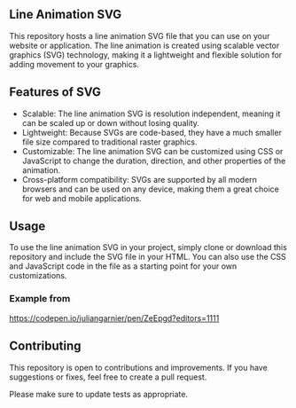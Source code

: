 ## Line Animation SVG
This repository hosts a line animation SVG file that you can use on your website or application. The line animation is created using scalable vector graphics (SVG) technology, making it a lightweight and flexible solution for adding movement to your graphics.

## Features of SVG
- Scalable: The line animation SVG is resolution independent, meaning it can be scaled up or down without losing quality.
- Lightweight: Because SVGs are code-based, they have a much smaller file size compared to traditional raster graphics.
- Customizable: The line animation SVG can be customized using CSS or JavaScript to change the duration, direction, and other properties of the animation.
- Cross-platform compatibility: SVGs are supported by all modern browsers and can be used on any device, making them a great choice for web and mobile applications.

## Usage
To use the line animation SVG in your project, simply clone or download this repository and include the SVG file in your HTML. You can also use the CSS and JavaScript code in the file as a starting point for your own customizations.

### Example from 
https://codepen.io/juliangarnier/pen/ZeEpgd?editors=1111

## Contributing

This repository is open to contributions and improvements. If you have suggestions or fixes, feel free to create a pull request.

Please make sure to update tests as appropriate.

